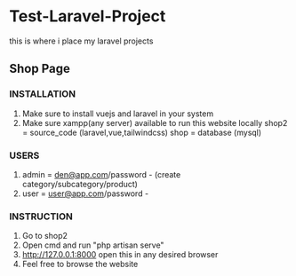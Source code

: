 # Test-Laravel-Project
this is where i place my laravel projects

## Shop Page

### INSTALLATION
1. Make sure to install vuejs and laravel in your system
2. Make sure xampp(any server) available to run this website locally
shop2 	= source_code (laravel,vue,tailwindcss)
shop 	  = database (mysql)

### USERS
1. admin 	= den@app.com/password 	- (create category/subcategory/product)
2. user 	= user@app.com/password 	- 

### INSTRUCTION
1. Go to shop2
2. Open cmd and run "php artisan serve" 
3. http://127.0.0.1:8000 open this in any desired browser
4. Feel free to browse the website
 
